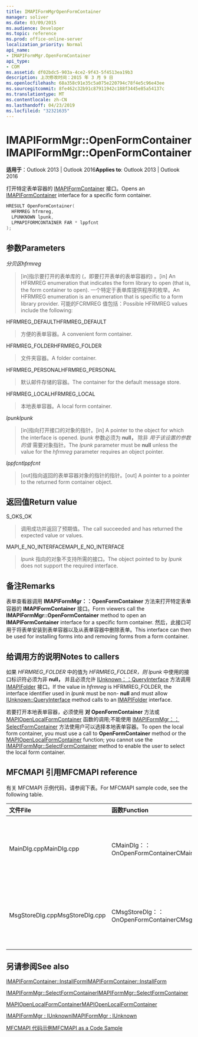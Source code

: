 ```yaml
---
title: IMAPIFormMgrOpenFormContainer
manager: soliver
ms.date: 03/09/2015
ms.audience: Developer
ms.topic: reference
ms.prod: office-online-server
localization_priority: Normal
api_name:
- IMAPIFormMgr.OpenFormContainer
api_type:
- COM
ms.assetid: df02bdc5-903a-4ce2-9f43-5f4513ea19b3
description: 上次修改时间：2015 年 3 月 9 日
ms.openlocfilehash: 68a358c91e35c5a075e220794c78f4e5c96e43ee
ms.sourcegitcommit: 8fe462c32b91c87911942c188f3445e85a54137c
ms.translationtype: MT
ms.contentlocale: zh-CN
ms.lasthandoff: 04/23/2019
ms.locfileid: "32321635"
---
```

# <a name="imapiformmgropenformcontainer"></a><span data-ttu-id="c7634-103">IMAPIFormMgr::OpenFormContainer</span><span class="sxs-lookup"><span data-stu-id="c7634-103">IMAPIFormMgr::OpenFormContainer</span></span>

  
  
<span data-ttu-id="c7634-104">**适用于**：Outlook 2013 | Outlook 2016</span><span class="sxs-lookup"><span data-stu-id="c7634-104">**Applies to**: Outlook 2013 | Outlook 2016</span></span> 
  
<span data-ttu-id="c7634-105">打开特定表单容器的 [IMAPIFormContainer](imapiformcontaineriunknown.md) 接口。</span><span class="sxs-lookup"><span data-stu-id="c7634-105">Opens an [IMAPIFormContainer](imapiformcontaineriunknown.md) interface for a specific form container.</span></span> 
  
```cpp
HRESULT OpenFormContainer(
  HFRMREG hfrmreg,
  LPUNKNOWN lpunk,
  LPMAPIFORMCONTAINER FAR * lppfcnt
);
```

## <a name="parameters"></a><span data-ttu-id="c7634-106">参数</span><span class="sxs-lookup"><span data-stu-id="c7634-106">Parameters</span></span>

 <span data-ttu-id="c7634-107">_分贝区_</span><span class="sxs-lookup"><span data-stu-id="c7634-107">_hfrmreg_</span></span>
  
> <span data-ttu-id="c7634-108">[in]指示要打开的表单库的 (，即要打开表单的表单容器的) 。</span><span class="sxs-lookup"><span data-stu-id="c7634-108">[in] An HFRMREG enumeration that indicates the form library to open (that is, the form container to open).</span></span> <span data-ttu-id="c7634-109">一个特定于表单库提供程序的枚举。</span><span class="sxs-lookup"><span data-stu-id="c7634-109">An HFRMREG enumeration is an enumeration that is specific to a form library provider.</span></span> <span data-ttu-id="c7634-110">可能的FCRMREG 值包括：</span><span class="sxs-lookup"><span data-stu-id="c7634-110">Possible HFRMREG values include the following:</span></span>
    
<span data-ttu-id="c7634-111">HFRMREG_DEFAULT</span><span class="sxs-lookup"><span data-stu-id="c7634-111">HFRMREG_DEFAULT</span></span> 
  
> <span data-ttu-id="c7634-112">方便的表单容器。</span><span class="sxs-lookup"><span data-stu-id="c7634-112">A convenient form container.</span></span>
    
<span data-ttu-id="c7634-113">HFRMREG_FOLDER</span><span class="sxs-lookup"><span data-stu-id="c7634-113">HFRMREG_FOLDER</span></span> 
  
> <span data-ttu-id="c7634-114">文件夹容器。</span><span class="sxs-lookup"><span data-stu-id="c7634-114">A folder container.</span></span> 
    
<span data-ttu-id="c7634-115">HFRMREG_PERSONAL</span><span class="sxs-lookup"><span data-stu-id="c7634-115">HFRMREG_PERSONAL</span></span> 
  
> <span data-ttu-id="c7634-116">默认邮件存储的容器。</span><span class="sxs-lookup"><span data-stu-id="c7634-116">The container for the default message store.</span></span> 
    
<span data-ttu-id="c7634-117">HFRMREG_LOCAL</span><span class="sxs-lookup"><span data-stu-id="c7634-117">HFRMREG_LOCAL</span></span> 
  
> <span data-ttu-id="c7634-118">本地表单容器。</span><span class="sxs-lookup"><span data-stu-id="c7634-118">A local form container.</span></span> 
    
 <span data-ttu-id="c7634-119">_lpunk_</span><span class="sxs-lookup"><span data-stu-id="c7634-119">_lpunk_</span></span>
  
> <span data-ttu-id="c7634-120">[in]指向打开接口的对象的指针。</span><span class="sxs-lookup"><span data-stu-id="c7634-120">[in] A pointer to the object for which the interface is opened.</span></span> <span data-ttu-id="c7634-121">_lpunk_ 参数必须为 **null，** 除非 _用于该设置的参数的值_ 需要对象指针。</span><span class="sxs-lookup"><span data-stu-id="c7634-121">The  _lpunk_ parameter must be **null** unless the value for the  _hfrmreg_ parameter requires an object pointer.</span></span> 
    
 <span data-ttu-id="c7634-122">_lppfcnt_</span><span class="sxs-lookup"><span data-stu-id="c7634-122">_lppfcnt_</span></span>
  
> <span data-ttu-id="c7634-123">[out]指向返回的表单容器对象的指针的指针。</span><span class="sxs-lookup"><span data-stu-id="c7634-123">[out] A pointer to a pointer to the returned form container object.</span></span>
    
## <a name="return-value"></a><span data-ttu-id="c7634-124">返回值</span><span class="sxs-lookup"><span data-stu-id="c7634-124">Return value</span></span>

<span data-ttu-id="c7634-125">S_OK</span><span class="sxs-lookup"><span data-stu-id="c7634-125">S_OK</span></span> 
  
> <span data-ttu-id="c7634-126">调用成功并返回了预期值。</span><span class="sxs-lookup"><span data-stu-id="c7634-126">The call succeeded and has returned the expected value or values.</span></span>
    
<span data-ttu-id="c7634-127">MAPI_E_NO_INTERFACE</span><span class="sxs-lookup"><span data-stu-id="c7634-127">MAPI_E_NO_INTERFACE</span></span> 
  
> <span data-ttu-id="c7634-128">_lpunk_ 指向的对象不支持所需的接口。</span><span class="sxs-lookup"><span data-stu-id="c7634-128">The object pointed to by  _lpunk_ does not support the required interface.</span></span> 
    
## <a name="remarks"></a><span data-ttu-id="c7634-129">备注</span><span class="sxs-lookup"><span data-stu-id="c7634-129">Remarks</span></span>

<span data-ttu-id="c7634-130">表单查看器调用 **IMAPIFormMgr：：OpenFormContainer** 方法来打开特定表单容器的 **IMAPIFormContainer** 接口。</span><span class="sxs-lookup"><span data-stu-id="c7634-130">Form viewers call the **IMAPIFormMgr::OpenFormContainer** method to open an **IMAPIFormContainer** interface for a specific form container.</span></span> <span data-ttu-id="c7634-131">然后，此接口可用于将表单安装到表单容器以及从表单容器中删除表单。</span><span class="sxs-lookup"><span data-stu-id="c7634-131">This interface can then be used for installing forms into and removing forms from a form container.</span></span> 
  
## <a name="notes-to-callers"></a><span data-ttu-id="c7634-132">给调用方的说明</span><span class="sxs-lookup"><span data-stu-id="c7634-132">Notes to callers</span></span>

<span data-ttu-id="c7634-133">如果  _HFRMREG_FOLDER_ 中的值为  _HFRMREG_FOLDER，则 lpunk_ 中使用的接口标识符必须为非 **null，** 并且必须允许 [IUnknown：：QueryInterface](https://msdn.microsoft.com/library/ms682521%28v=VS.85%29.aspx) 方法调用 [IMAPIFolder](imapifolderimapicontainer.md) 接口。</span><span class="sxs-lookup"><span data-stu-id="c7634-133">If the value in  _hfrmreg_ is HFRMREG_FOLDER, the interface identifier used in  _lpunk_ must be non- **null** and must allow [IUnknown::QueryInterface](https://msdn.microsoft.com/library/ms682521%28v=VS.85%29.aspx) method calls to an [IMAPIFolder](imapifolderimapicontainer.md) interface.</span></span> 
  
<span data-ttu-id="c7634-134">若要打开本地表单容器，必须使用 **对 OpenFormContainer** 方法或 [MAPIOpenLocalFormContainer](mapiopenlocalformcontainer.md) 函数的调用;不能使用 [IMAPIFormMgr：：SelectFormContainer](imapiformmgr-selectformcontainer.md) 方法使用户可以选择本地表单容器。</span><span class="sxs-lookup"><span data-stu-id="c7634-134">To open the local form container, you must use a call to **OpenFormContainer** method or the [MAPIOpenLocalFormContainer](mapiopenlocalformcontainer.md) function; you cannot use the [IMAPIFormMgr::SelectFormContainer](imapiformmgr-selectformcontainer.md) method to enable the user to select the local form container.</span></span> 
  
## <a name="mfcmapi-reference"></a><span data-ttu-id="c7634-135">MFCMAPI 引用</span><span class="sxs-lookup"><span data-stu-id="c7634-135">MFCMAPI reference</span></span>

<span data-ttu-id="c7634-136">有关 MFCMAPI 示例代码，请参阅下表。</span><span class="sxs-lookup"><span data-stu-id="c7634-136">For MFCMAPI sample code, see the following table.</span></span>
  
|<span data-ttu-id="c7634-137">**文件**</span><span class="sxs-lookup"><span data-stu-id="c7634-137">**File**</span></span>|<span data-ttu-id="c7634-138">**函数**</span><span class="sxs-lookup"><span data-stu-id="c7634-138">**Function**</span></span>|<span data-ttu-id="c7634-139">**备注**</span><span class="sxs-lookup"><span data-stu-id="c7634-139">**Comment**</span></span>|
|:-----|:-----|:-----|
|<span data-ttu-id="c7634-140">MainDlg.cpp</span><span class="sxs-lookup"><span data-stu-id="c7634-140">MainDlg.cpp</span></span>  <br/> |<span data-ttu-id="c7634-141">CMainDlg：：OnOpenFormContainer</span><span class="sxs-lookup"><span data-stu-id="c7634-141">CMainDlg::OnOpenFormContainer</span></span>  <br/> |<span data-ttu-id="c7634-142">MFCMAPI 使用 **IMAPIFormMgr：：OpenFormContainer** 方法来检索表单容器，以便可以呈现容器的内容。</span><span class="sxs-lookup"><span data-stu-id="c7634-142">MFCMAPI uses the **IMAPIFormMgr::OpenFormContainer** method to retrieve a form container so the container's contents can be rendered.</span></span>  <br/> |
|<span data-ttu-id="c7634-143">MsgStoreDlg.cpp</span><span class="sxs-lookup"><span data-stu-id="c7634-143">MsgStoreDlg.cpp</span></span>  <br/> |<span data-ttu-id="c7634-144">CMsgStoreDlg：：OnOpenFormContainer</span><span class="sxs-lookup"><span data-stu-id="c7634-144">CMsgStoreDlg::OnOpenFormContainer</span></span>  <br/> |<span data-ttu-id="c7634-145">MFCMAPI 使用 **IMAPIFormMgr：：OpenFormContainer** 方法检索文件夹的表单容器，以便可以呈现容器的内容。</span><span class="sxs-lookup"><span data-stu-id="c7634-145">MFCMAPI uses the **IMAPIFormMgr::OpenFormContainer** method to retrieve a form container for a folder so the container's contents can be rendered.</span></span>  <br/> |
   
## <a name="see-also"></a><span data-ttu-id="c7634-146">另请参阅</span><span class="sxs-lookup"><span data-stu-id="c7634-146">See also</span></span>



[<span data-ttu-id="c7634-147">IMAPIFormContainer::InstallForm</span><span class="sxs-lookup"><span data-stu-id="c7634-147">IMAPIFormContainer::InstallForm</span></span>](imapiformcontainer-installform.md)
  
[<span data-ttu-id="c7634-148">IMAPIFormMgr::SelectFormContainer</span><span class="sxs-lookup"><span data-stu-id="c7634-148">IMAPIFormMgr::SelectFormContainer</span></span>](imapiformmgr-selectformcontainer.md)
  
[<span data-ttu-id="c7634-149">MAPIOpenLocalFormContainer</span><span class="sxs-lookup"><span data-stu-id="c7634-149">MAPIOpenLocalFormContainer</span></span>](mapiopenlocalformcontainer.md)
  
[<span data-ttu-id="c7634-150">IMAPIFormMgr : IUnknown</span><span class="sxs-lookup"><span data-stu-id="c7634-150">IMAPIFormMgr : IUnknown</span></span>](imapiformmgriunknown.md)


[<span data-ttu-id="c7634-151">MFCMAPI 代码示例</span><span class="sxs-lookup"><span data-stu-id="c7634-151">MFCMAPI as a Code Sample</span></span>](mfcmapi-as-a-code-sample.md)

